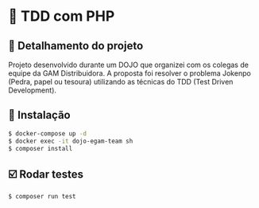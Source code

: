 # :rocket: TDD com PHP

## :page_facing_up: Detalhamento do projeto
Projeto desenvolvido durante um DOJO que organizei com os colegas de equipe da GAM Distribuidora.
A proposta foi resolver o problema Jokenpo (Pedra, papel ou tesoura) utilizando as técnicas do TDD (Test Driven Development).

## 🔨 Instalação
```bash
$ docker-compose up -d
$ docker exec -it dojo-egam-team sh
$ composer install
```

## ☑️ Rodar testes
```bash
$ composer run test
```
